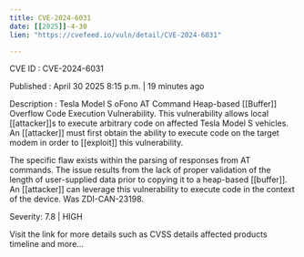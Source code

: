 ```yaml
---
title: CVE-2024-6031
date: [[2025]]-4-30
lien: "https://cvefeed.io/vuln/detail/CVE-2024-6031"

---
```


CVE ID : CVE-2024-6031

Published :  April 30
2025
8:15 p.m. | 19 minutes ago

Description : Tesla Model S oFono AT Command Heap-based [[Buffer]] Overflow Code Execution Vulnerability. This vulnerability allows local [[attacker]]s to execute arbitrary code on affected Tesla Model S vehicles. An [[attacker]] must first obtain the ability to execute code on the target modem in order to [[exploit]] this vulnerability.
 
The specific flaw exists within the parsing of responses from AT commands. The issue results from the lack of proper validation of the length of user-supplied data prior to copying it to a heap-based [[buffer]]. An [[attacker]] can leverage this vulnerability to execute code in the context of the device. Was ZDI-CAN-23198.

Severity: 7.8 | HIGH

Visit the link for more details
such as CVSS details
affected products
timeline
and more...
